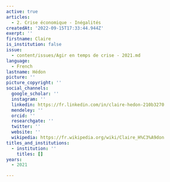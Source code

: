 ```yaml
---
active: true
articles:
  - 2. Crise économique - Inégalités
createdAt: '2022-09-15T17:33:44.944Z'
exerpt: ''
firstname: Claire
is_institution: false
issue:
  - content/issues/Agir en temps de crise - 2021.md
language:
  - French
lastname: Hédon
picture: ''
picture_copyright: ''
social_channels:
  google_scholar: ''
  instagram: ''
  linkedin: https://fr.linkedin.com/in/claire-hedon-210b3270
  mendeley: ''
  orcid: ''
  researchgate: ''
  twitter: ''
  website: ''
  wikipedia: https://fr.wikipedia.org/wiki/Claire_H%C3%A9don
titles_and_institutions:
  - institution: ''
    titles: []
years:
  - 2021

---
```

